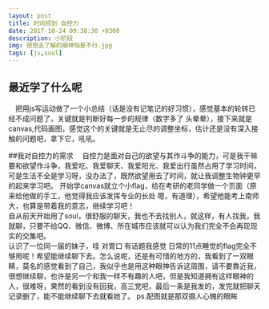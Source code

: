 ```yaml
---
layout: post
title: 时间规划 自控力
date: 2017-10-24 09:38:30 +0300
description: 小阶段
img: 很想去了解的眼神怕是不行.jpg
tags: [js,soul]
---
```

## 最近学了什么呢
&emsp;把用js写运动做了一个小总结（话是没有记笔记的好习惯），感觉基本的轮转已经不成问题了，关键就是判断好每一步的规律（数字多了 头晕晕），接下来就是canvas,代码画图，感觉这个的关键就是无止尽的调整坐标，估计还是没有深入接触的问题吧，拿下它，吼吼。



##我对自控力的需求 
&emsp;自控力是面对自己的欲望与其作斗争的能力，可是我干嘛要和欲望作斗争，我爱吃、我爱聊天、我爱阳光、我爱出行虽然占用了学习时间，可是生活不全是学习呀，没办法了，既然欲望用去了时间，就让我调整生物钟更早的起来学习吧。 
开始学canvas就立个小flag，给在考研的老同学做一个页面（原来给他做的手工，他觉得我应该发挥专业的长处 嗯，有道理），希望他能考上南师大，也算是带着我的意志，继续学习吧！  
自从前天开始用了soul，很舒服的聊天，我也不去找别人，就这样，有人找我，我就聊，只要不给QQ、微信、微博、所在城市应该就可以认为我们完全不会再现现实的交集吧。  
认识了一位同一届的妹子，哇  对胃口  有话题我感觉 日常的11点睡觉的flag完全不够用呢！希望能继续聊下去。怎么说呢，还是有可惜的地方的，我看到了一双眼睛，莫名的感觉看到了自己，我似乎也是用这种眼神告诉这周围，请不要靠近我，很想继续聊，也许是另一个和我一样不有趣的人吧，但是我知道拥有这样眼神的人，很难呀，果然的看到没有回我，高三党吧，最后一条是我发的，发完就把聊天记录删了，能不能继续聊下去就看她了。
ps.配图就是那双摄人心魄的眼眸 